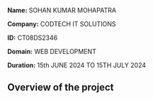 **Name:** SOHAN KUMAR MOHAPATRA



**Company:** CODTECH IT SOLUTIONS



**ID:** CT08DS2346



**Domain:** WEB DEVELOPMENT



**Duration:** 15th JUNE 2024 TO 15TH JULY 2024



## Overview of the project
